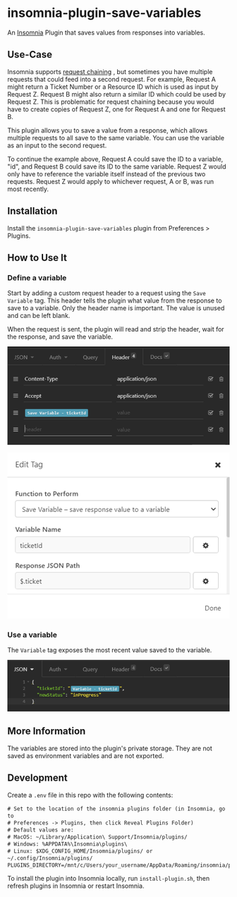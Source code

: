 # insomnia-plugin-save-variables

An [Insomnia](https://insomnia.rest) Plugin that saves values from responses into variables.

## Use-Case

Insomnia supports [request chaining](https://support.insomnia.rest/article/175-chaining-requests)
, but sometimes you have multiple requests that could feed into a second 
request. For example, Request A might return a Ticket Number or a Resource ID 
which is used as input by Request Z. Request B might also return a similar ID which 
could be used by Request Z. This is problematic for request chaining
because you would have to create copies of Request Z, one for Request A
and one for Request B.

This plugin allows you to save a value from a response, which allows
multiple requests to all save to the same variable. You can use the 
variable as an input to the second request.

To continue the example above, Request A could save the ID to a variable,
"id", and Request B could save its ID to the same variable. Request Z
would only have to reference the variable itself instead of the previous
two requests. Request Z would apply to whichever request, A or B, was
run most recently.

## Installation

Install the `insomnia-plugin-save-variables` plugin from Preferences > Plugins.

## How to Use It

### Define a variable
Start by adding a custom request header to a request using the `Save Variable`
tag. This header tells the plugin what value from the response to save
to a variable. Only the header name is important. The value is unused 
and can be left blank.

When the request is sent, the plugin will read and strip the header, wait
for the response, and save the variable.

![Header Example](/images/header-example.png)

![Header Example](/images/header-example-2.png)

### Use a variable
The `Variable` tag exposes the most recent value saved to the variable.

![Variable Example](/images/variable-example.png)

## More Information
The variables are stored into the plugin's private storage. They are not saved as 
environment variables and are not exported.

## Development

Create a `.env` file in this repo with the following contents:
```
# Set to the location of the insomnia plugins folder (in Insomnia, go to
# Preferences -> Plugins, then click Reveal Plugins Folder)
# Default values are:
# MacOS: ~/Library/Application\ Support/Insomnia/plugins/
# Windows: %APPDATA%\Insomnia\plugins\
# Linux: $XDG_CONFIG_HOME/Insomnia/plugins/ or ~/.config/Insomnia/plugins/
PLUGINS_DIRECTORY=/mnt/c/Users/your_username/AppData/Roaming/insomnia/plugins
```

To install the plugin into Insomnia locally, run `install-plugin.sh`, then
refresh plugins in Insomnia or restart Insomnia.
